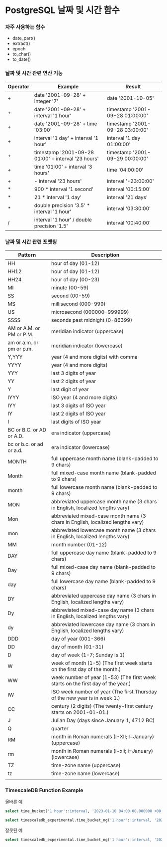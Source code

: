 # PostgreSQL 날짜 및 시간 함수

### 자주 사용하는 함수
- date_part()
- extract()
- epoch
- to_char()
- to_date()

### 날짜 및 시간 관련 연산 기능 
| Operator | Example                                            | Result                          |
|----------|----------------------------------------------------|---------------------------------|
| +        | date '2001-09-28' + integer '7'                    | date '2001-10-05'               |
| +        | date '2001-09-28' + interval '1 hour'              | timestamp '2001-09-28 01:00:00' |
| +        | date '2001-09-28' + time '03:00'                   | timestamp '2001-09-28 03:00:00' |
| +        | interval '1 day' + interval '1 hour'               | interval '1 day 01:00:00'       |
| +        | timestamp '2001-09-28 01:00' + interval '23 hours' | timestamp '2001-09-29 00:00:00' |
| +        | time '01:00' + interval '3 hours'	                 | time '04:00:00'                 |
| +        | - interval '23 hours'                              | interval '-23:00:00'            |
| *        | 900 * interval '1 second'                          | 	interval '00:15:00'            |
| *        | 21 * interval '1 day'                              | interval '21 days'              |
| *        | double precision '3.5' * interval '1 hour'	        | interval '03:30:00'             |
| /        | interval '1 hour' / double precision '1.5'         | interval '00:40:00'             |

### 날짜 및 시간 관련 포멧팅
| Pattern                  | Description                                                                       |
|--------------------------|-----------------------------------------------------------------------------------|
| HH	                      | hour of day (01-12)                                                               |
| HH12                     | 	hour of day (01-12)                                                              |
| HH24	                    | hour of day (00-23)                                                               |
| MI                       | 	minute (00-59)                                                                   |
| SS	                      | second (00-59)                                                                    |
| MS	                      | millisecond (000-999)                                                             |
| US         	             | microsecond (000000-999999)                                                       |
| SSSS               	     | seconds past midnight (0-86399)                                                   |
| AM or A.M. or PM or P.M. | 	meridian indicator (uppercase)                                                   |
| am or a.m. or pm or p.m. | 	meridian indicator (lowercase)                                                   |
| Y,YYY	                   | year (4 and more digits) with comma                                               |
| YYYY                     | 	year (4 and more digits)                                                         |
| YYY                      | 	last 3 digits of year                                                            |
| YY                       | 	last 2 digits of year                                                            |
| Y                        | 	last digit of year                                                               |
| IYYY                     | 	ISO year (4 and more digits)                                                     |
| IYY                      | 	last 3 digits of ISO year                                                        |
| IY                       | 	last 2 digits of ISO year                                                        |
| I                        | 	last digits of ISO year                                                          |
| BC or B.C. or AD or A.D. | 	era indicator (uppercase)                                                        |
| bc or b.c. or ad or a.d. | 	era indicator (lowercase)                                                        |
| MONTH                    | 	full uppercase month name (blank-padded to 9 chars)                              |
| Month                    | 	full mixed-case month name (blank-padded to 9 chars)                             |
| month                    | 	full lowercase month name (blank-padded to 9 chars)                              |
| MON                      | 	abbreviated uppercase month name (3 chars in English, localized lengths vary)    |
| Mon                      | 	abbreviated mixed-case month name (3 chars in English, localized lengths vary)   |
| mon                      | 	abbreviated lowercase month name (3 chars in English, localized lengths vary)    |
| MM                       | 	month number (01-12)                                                             |
| DAY                      | 	full uppercase day name (blank-padded to 9 chars)                                |
| Day                      | 	full mixed-case day name (blank-padded to 9 chars)                               |
| day	                     | full lowercase day name (blank-padded to 9 chars)                                 |
| DY                       | 	abbreviated uppercase day name (3 chars in English, localized lengths vary)      |
| Dy                       | 	abbreviated mixed-case day name (3 chars in English, localized lengths vary)     |
| dy                       | 	abbreviated lowercase day name (3 chars in English, localized lengths vary)      |
| DDD                      | 	day of year (001-366)                                                            |
| DD                       | 	day of month (01-31)                                                             |
| D                        | 	day of week (1-7; Sunday is 1)                                                   |
| W                        | 	week of month (1-5) (The first week starts on the first day of the month.)       |
| WW                       | 	week number of year (1-53) (The first week starts on the first day of the year.) |
| IW                       | 	ISO week number of year (The first Thursday of the new year is in week 1.)       |
| CC                       | 	century (2 digits) (The twenty-first century starts on 2001-01-01.)              |
| J                        | 	Julian Day (days since January 1, 4712 BC)                                       |
| Q                        | 	quarter                                                                          |
| RM                       | 	month in Roman numerals (I-XII; I=January) (uppercase)                           |
| rm                       | 	month in Roman numerals (i-xii; i=January) (lowercase)                           |
| TZ                       | 	time-zone name (uppercase)                                                       |
| tz                       | 	time-zone name (lowercase)                                                       |
||


### TimescaleDB Function Example

올바른 예
```sql
select time_bucket('1 hour'::interval, '2023-01-10 04:00:00.000000 +00:00')
```
```sql
select timescaledb_experimental.time_bucket_ng('1 hour'::interval, '2023-01-10 04:00:00.000000 +00:00'::timestamp)
```
잘못된 예
```sql
select timescaledb_experimental.time_bucket_ng('1 hour'::interval, '2023-01-10 04:00:00.000000 +00:00')
```

